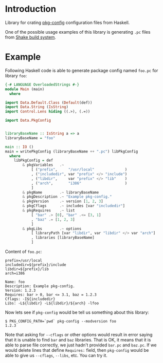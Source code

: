 # Introduction

Library for crating [pkg-config][Pkg-config Homepage] configuration files from
Haskell.

One of the possible usage examples of this library is generating `.pc` files
from [Shake build system][Shake Homepage].


# Example

Following Haskell code is able to generate package config named `foo.pc` for
library `foo`:

```haskell
{-# LANGUAGE OverloadedStrings #-}
module Main (main)
  where

import Data.Default.Class (Default(def))
import Data.String (IsString)
import Control.Lens hiding ((.>), (.=))

import Data.PkgConfig


libraryBaseName :: IsString a => a
libraryBaseName = "foo"

main :: IO ()
main = writePkgConfig (libraryBaseName ++ ".pc") libPkgConfig
  where
    libPkgConfig = def
        & pkgVariables   .~
            [ ("prefix",     "/usr/local"              )
            , ("includedir", var "prefix" </> "include")
            , ("libdir",     var "prefix" </> "lib"    )
            , ("arch",       "i386"                    )
            ]
        & pkgName        .~ libraryBaseName
        & pkgDescription .~ "Example pkg-config."
        & pkgVersion     .~ version [1, 2, 3]
        & pkgCflags      .~ includes [var "includedir"]
        & pkgRequires    .~ list
            [ "bar" .> [0], "bar" .<= [3, 1]
            , "baz" .= [1, 2, 3]
            ]
        & pkgLibs        .~ options
            [ libraryPath [var "libdir", var "libdir" </> var "arch"]
            , libraries [libraryBaseName]
            ]
```

Content of `foo.pc`:

```
prefix=/usr/local
includedir=${prefix}/include
libdir=${prefix}/lib
arch=i386

Name: foo
Description: Example pkg-config.
Version: 1.2.3
Requires: bar > 0, bar <= 3.1, baz = 1.2.3
Cflags: -I${includedir}
Libs: -L${libdir} -L${libdir}/${arch} -lfoo
```

Now lets see if `pkg-config` would be tell us something about this library:

    $ PKG_CONFIG_PATH=`pwd` pkg-config --modversion foo
    1.2.3

Note that asking for `--cflags` or other options would result in error saying
that it is unable to find `bar` and `baz` libraries. That is OK, it means that
it is able to parse file correctly, we just hadn't provided `bar.pc` and
`baz.pc`. If we would delete lines that define `Requires:` field, then
`pkg-config` would be able to give us `--cflags`, `--libs`, etc. You can try
it.


[Pkg-config Homepage]:
  http://www.freedesktop.org/wiki/Software/pkg-config/
  "Pkg-configh Homepage"
[Shake Homepage]:
  http://shakebuild.com 
  "Shake Homepage"
